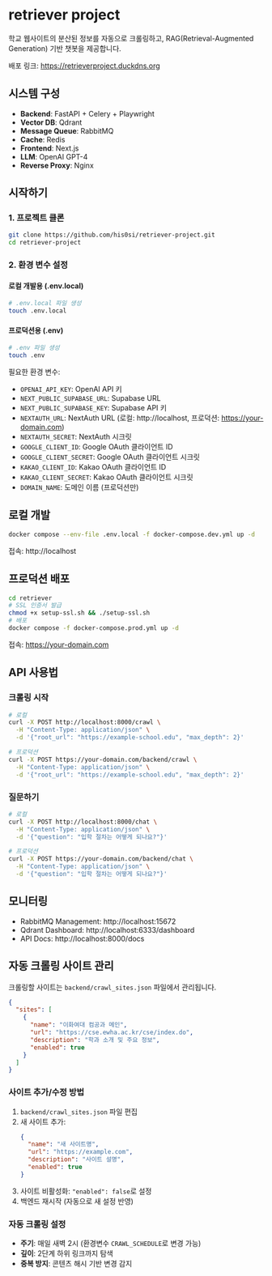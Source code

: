 # retriever project

학교 웹사이트의 분산된 정보를 자동으로 크롤링하고, RAG(Retrieval-Augmented Generation) 기반 챗봇을 제공합니다.

배포 링크: https://retrieverproject.duckdns.org

## 시스템 구성

- **Backend**: FastAPI + Celery + Playwright
- **Vector DB**: Qdrant
- **Message Queue**: RabbitMQ
- **Cache**: Redis
- **Frontend**: Next.js
- **LLM**: OpenAI GPT-4
- **Reverse Proxy**: Nginx

## 시작하기

### 1. 프로젝트 클론

```bash
git clone https://github.com/his0si/retriever-project.git
cd retriever-project
```

### 2. 환경 변수 설정

#### 로컬 개발용 (.env.local)
```bash
# .env.local 파일 생성
touch .env.local
```

#### 프로덕션용 (.env)
```bash
# .env 파일 생성
touch .env
```

필요한 환경 변수:
- `OPENAI_API_KEY`: OpenAI API 키
- `NEXT_PUBLIC_SUPABASE_URL`: Supabase URL
- `NEXT_PUBLIC_SUPABASE_KEY`: Supabase API 키
- `NEXTAUTH_URL`: NextAuth URL (로컬: http://localhost, 프로덕션: https://your-domain.com)
- `NEXTAUTH_SECRET`: NextAuth 시크릿
- `GOOGLE_CLIENT_ID`: Google OAuth 클라이언트 ID
- `GOOGLE_CLIENT_SECRET`: Google OAuth 클라이언트 시크릿
- `KAKAO_CLIENT_ID`: Kakao OAuth 클라이언트 ID
- `KAKAO_CLIENT_SECRET`: Kakao OAuth 클라이언트 시크릿
- `DOMAIN_NAME`: 도메인 이름 (프로덕션만)

## 로컬 개발

```bash
docker compose --env-file .env.local -f docker-compose.dev.yml up -d
```

접속: http://localhost

## 프로덕션 배포

```bash
cd retriever
# SSL 인증서 발급
chmod +x setup-ssl.sh && ./setup-ssl.sh
# 배포
docker compose -f docker-compose.prod.yml up -d
```

접속: https://your-domain.com

## API 사용법

### 크롤링 시작

```bash
# 로컬
curl -X POST http://localhost:8000/crawl \
  -H "Content-Type: application/json" \
  -d '{"root_url": "https://example-school.edu", "max_depth": 2}'

# 프로덕션
curl -X POST https://your-domain.com/backend/crawl \
  -H "Content-Type: application/json" \
  -d '{"root_url": "https://example-school.edu", "max_depth": 2}'
```

### 질문하기

```bash
# 로컬
curl -X POST http://localhost:8000/chat \
  -H "Content-Type: application/json" \
  -d '{"question": "입학 절차는 어떻게 되나요?"}'

# 프로덕션
curl -X POST https://your-domain.com/backend/chat \
  -H "Content-Type: application/json" \
  -d '{"question": "입학 절차는 어떻게 되나요?"}'
```

## 모니터링

- RabbitMQ Management: http://localhost:15672
- Qdrant Dashboard: http://localhost:6333/dashboard
- API Docs: http://localhost:8000/docs

## 자동 크롤링 사이트 관리

크롤링할 사이트는 `backend/crawl_sites.json` 파일에서 관리됩니다.

```json
{
  "sites": [
    {
      "name": "이화여대 컴공과 메인",
      "url": "https://cse.ewha.ac.kr/cse/index.do",
      "description": "학과 소개 및 주요 정보",
      "enabled": true
    }
  ]
}
```

### 사이트 추가/수정 방법

1. `backend/crawl_sites.json` 파일 편집
2. 새 사이트 추가:
   ```json
   {
     "name": "새 사이트명",
     "url": "https://example.com",
     "description": "사이트 설명",
     "enabled": true
   }
   ```
3. 사이트 비활성화: `"enabled": false`로 설정
4. 백엔드 재시작 (자동으로 새 설정 반영)

### 자동 크롤링 설정

- **주기**: 매일 새벽 2시 (환경변수 `CRAWL_SCHEDULE`로 변경 가능)
- **깊이**: 2단계 하위 링크까지 탐색
- **중복 방지**: 콘텐츠 해시 기반 변경 감지


